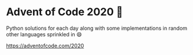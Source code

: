 # Advent of Code 2020 🎄

Python solutions for each day along with some implementations in random other languages sprinkled in 😄

https://adventofcode.com/2020
